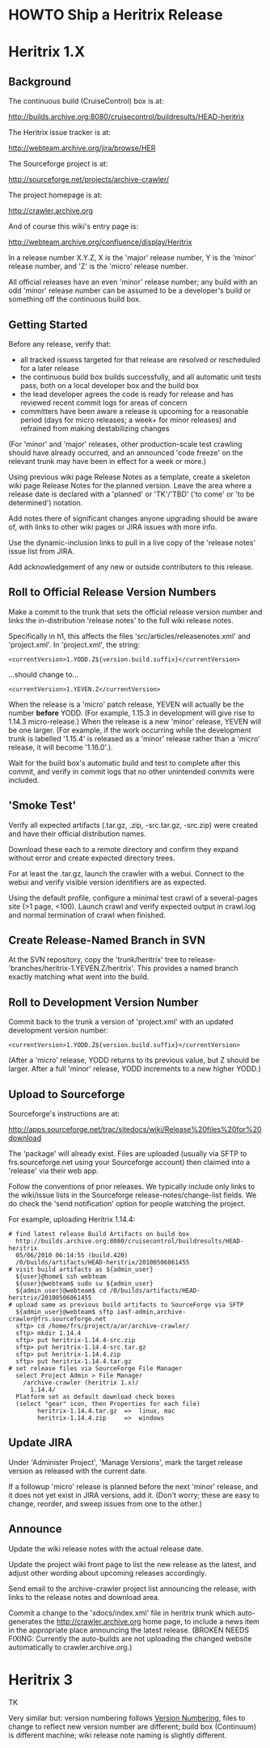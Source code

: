 # HOWTO Ship a Heritrix Release

# Heritrix 1.X

## Background

The continuous build (CruiseControl) box is at:

<http://builds.archive.org:8080/cruisecontrol/buildresults/HEAD-heritrix>

The Heritrix issue tracker is at:

<http://webteam.archive.org/jira/browse/HER>

The Sourceforge project is at:

<http://sourceforge.net/projects/archive-crawler/>

The project homepage is at:

<http://crawler.archive.org>

And of course this wiki's entry page is:

<http://webteam.archive.org/confluence/display/Heritrix>

In a release number X.Y.Z, X is the 'major' release number, Y is the
'minor' release number, and 'Z' is the 'micro' release number.

All official releases have an even 'minor' release number; any build
with an odd 'minor' release number can be assumed to be a developer's
build or something off the continuous build box.

## Getting Started

Before any release, verify that:

-   all tracked issuess targeted for that release are resolved or
    rescheduled for a later release
-   the continuous build box builds successfully, and all automatic unit
    tests pass, both on a local developer box and the build box
-   the lead developer agrees the code is ready for release and has
    reviewed recent commit logs for areas of concern
-   committers have been aware a release is upcoming for a reasonable
    period (days for micro releases; a week+ for minor releases) and
    refrained from making destabilizing changes

(For 'minor' and 'major' releases, other production-scale test crawling
should have already occurred, and an announced 'code freeze' on the
relevant trunk may have been in effect for a week or more.)

Using previous wiki page Release Notes as a template, create a skeleton
wiki page Release Notes for the planned version. Leave the area where a
release date is declared with a 'planned' or 'TK'/'TBD' ('to come' or
'to be determined') notation.

Add notes there of significant changes anyone upgrading should be aware
of, with links to other wiki pages or JIRA issues with more info.

Use the dynamic-inclusion links to pull in a live copy of the 'release
notes' issue list from JIRA.

Add acknowledgement of any new or outside contributors to this release.

## Roll to Official Release Version Numbers

Make a commit to the trunk that sets the official release version number
and links the in-distribution 'release notes' to the full wiki release
notes.

Specifically in h1, this affects the files
'src/articles/releasenotes.xml' and 'project.xml'. In 'project.xml', the
string:

    <currentVersion>1.YODD.Z${version.build.suffix}</currentVersion>

...should change to...

    <currentVersion>1.YEVEN.Z</currentVersion>

When the release is a 'micro' patch release, YEVEN will actually be the
number **before** YODD. (For example, 1.15.3 in development will give
rise to 1.14.3 micro-release.) When the release is a new 'minor'
release, YEVEN will be one larger. (For example, if the work occurring
while the development trunk is labelled '1.15.4' is released as a
'minor' release rather than a 'micro' release, it will become
'1.16.0'.).

Wait for the build box's automatic build and test to complete after this
commit, and verify in commit logs that no other unintended commits were
included.

## 'Smoke Test'

Verify all expected artifacts (.tar.gz, .zip, -src.tar.gz, -src.zip)
were created and have their official distribution names.

Download these each to a remote directory and confirm they expand
without error and create expected directory trees.

For at least the .tar.gz, launch the crawler with a webui. Connect to
the webui and verify visible version identifiers are as expected.

Using the default profile, configure a minimal test crawl of a
several-pages site (&gt;1 page, &lt;100). Launch crawl and verify
expected output in crawl.log and normal termination of crawl when
finished.

## Create Release-Named Branch in SVN

At the SVN repository, copy the 'trunk/heritrix' tree to
release-'branches/heritrix-1.YEVEN.Z/heritrix'. This provides a named
branch exactly matching what went into the build.

## Roll to Development Version Number

Commit back to the trunk a version of 'project.xml' with an updated
development version number:

    <currentVersion>1.YODD.Z${version.build.suffix}</currentVersion>

(After a 'micro' release, YODD returns to its previous value, but Z
should be larger. After a full 'minor' release, YODD increments to a new
higher YODD.)

## Upload to Sourceforge

Sourceforge's instructions are at:

<http://apps.sourceforge.net/trac/sitedocs/wiki/Release%20files%20for%20download>

The 'package' will already exist. Files are uploaded (usually via SFTP
to frs.sourceforge.net using your Sourceforge account) then claimed into
a 'release' via their web app.

Follow the conventions of prior releases. We typically include only
links to the wiki/issue lists in the Sourceforge
release-notes/change-list fields. We do check the 'send notification'
option for people watching the project.

For example, uploading Heritrix 1.14.4:

    # find latest release Build Artifacts on build box
      http://builds.archive.org:8080/cruisecontrol/buildresults/HEAD-heritrix
      05/06/2010 06:14:55 (build.420)
      /0/builds/artifacts/HEAD-heritrix/20100506061455
    # visit build artifacts as ${admin_user}
      ${user}@home$ ssh webteam
      ${user}@webteam$ sudo su ${admin_user}
      ${admin_user}@webteam$ cd /0/builds/artifacts/HEAD-heritrix/20100506061455
    # upload same as previous build artifacts to SourceForge via SFTP
      ${admin_user}@webteam$ sftp iasf-admin,archive-crawler@frs.sourceforge.net
      sftp> cd /home/frs/project/a/ar/archive-crawler/
      sftp> mkdir 1.14.4
      sftp> put heritrix-1.14.4-src.zip
      sftp> put heritrix-1.14.4-src.tar.gz
      sftp> put heritrix-1.14.4.zip
      sftp> put heritrix-1.14.4.tar.gz
    # set release files via SourceForge File Manager
      select Project Admin > File Manager
        /archive-crawler (heritrix 1.x)/
          1.14.4/
      Platform set as default download check boxes
      (select "gear" icon, then Properties for each file)
            heritrix-1.14.4.tar.gz  =>  linux, mac
            heritrix-1.14.4.zip     =>  windows

## Update JIRA

Under 'Administer Project', 'Manage Versions', mark the target release
version as released with the current date.

If a followup 'micro' release is planned before the next 'minor'
release, and it does not yet exist in JIRA versions, add it. (Don't
worry; these are easy to change, reorder, and sweep issues from one to
the other.)

## Announce

Update the wiki release notes with the actual release date.

Update the project wiki front page to list the new release as the
latest, and adjust other wording about upcoming releases accordingly.

Send email to the archive-crawler project list announcing the release,
with links to the release notes and download area.

Commit a change to the 'xdocs/index.xml' file in heritrix trunk which
auto-generates the <http://crawler.archive.org> home page, to include a
news item in the appropriate place announcing the latest release.
(BROKEN NEEDS FIXING: Currently the auto-builds are not uploading the
changed website automatically to crawler.archive.org.)

# Heritrix 3

TK

Very similar but: version numbering follows [Version
Numbering](Version%20Numbering), files to change to reflect new version
number are different; build box (Continuum) is different machine; wiki
release note naming is slightly different.
